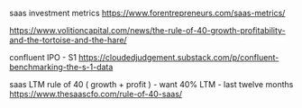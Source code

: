

saas investment metrics
https://www.forentrepreneurs.com/saas-metrics/


https://www.volitioncapital.com/news/the-rule-of-40-growth-profitability-and-the-tortoise-and-the-hare/

confluent IPO - S1
https://cloudedjudgement.substack.com/p/confluent-benchmarking-the-s-1-data

saas LTM rule of 40 ( growth + profit ) - want 40%
LTM - last twelve months
https://www.thesaascfo.com/rule-of-40-saas/
